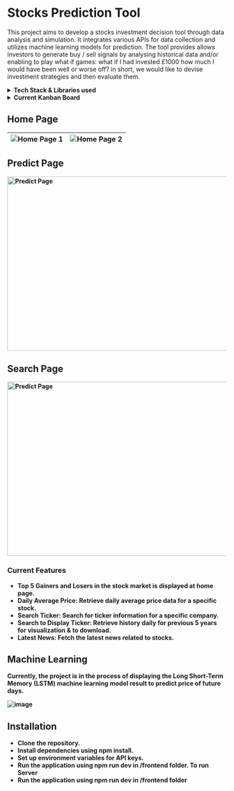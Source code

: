 # Stocks Prediction Tool
This project aims to develop a stocks investment decision tool through data analysis and simulation. It integrates various APIs for data collection and utilizes machine learning models for prediction. The tool provides allows investors to generate buy / sell signals by analysing historical data and/or enabling to play what if games: what if I had invested £1000 how much I would have been well or worse off? in short, we would like to devise investment strategies and then evaluate them.

<details>
<summary> <strong>Tech Stack & Libraries used <strong></summary>
  
## Languages
- <img src="https://upload.wikimedia.org/wikipedia/commons/4/4c/Typescript_logo_2020.svg" alt="TypeScript Logo" width="20" height="20"> TypeScript
- <img src="https://upload.wikimedia.org/wikipedia/commons/c/c3/Python-logo-notext.svg" alt="Python Logo" width="20" height="20"> Python

## **Front End**
- React (Typescript)

## **Back End**
- Node.js (Typescript)

## To Transfer API data from **frontend** to **Machine learning model**
- Flask (Python) was used to receive data from React 

## APIs Used
- [Twelve Data](https://twelvedata.com/)
- [Polygon.io ](https://polygon.io/)
- [financialmodelingprep.com](https://site.financialmodelingprep.com/)

### Visualization Libraries
The project utilizes Recharts and Charts.js libraries for visualizing data, enabling users to interpret trends and patterns effectively.
- [Recharts](https://recharts.org/en-US/)
- [Charts.js](https://www.chartjs.org/)


</details>

<details>

<summary> <strong>Current Kanban Board <strong></summary>

![image](https://github.com/MabroorA/stocks-prediction-app/assets/109113298/6d2c1184-95d6-434d-8cfa-089f16fd315c)


</details>

## Home Page

| ![Home Page 1](https://github.com/MabroorA/Stocks-Prediction-App/assets/109113298/8042d13b-ba24-4dfb-875f-161e7fe46e93) | ![Home Page 2](https://github.com/MabroorA/Stocks-Prediction-App/assets/109113298/cdad717a-ccd7-4ee2-9ffb-73048247989a) |
|---|---|



## Predict Page

<img src="https://github.com/MabroorA/Stocks-Prediction-App/assets/109113298/0bc3506f-9285-4ebb-83b7-da5970a280ef" alt="Predict Page" width="600" height="400">

## Search Page

<img src="https://github.com/MabroorA/Stocks-Prediction-App/assets/109113298/714cb5dc-1a13-4afc-94f0-0e3ed0719ddf" alt="Predict Page" width="600" height="400">


### Current Features
- Top 5 Gainers and Losers in the stock market is displayed at home page.
- Daily Average Price: Retrieve daily average price data for a specific stock.
- Search Ticker: Search for ticker information for a specific company.
- Search to Display Ticker: Retrieve history daily for previous 5 years for visualization & to download.
- Latest News: Fetch the latest news related to stocks.
## Machine Learning 
Currently, the project is in the process of displaying the Long Short-Term Memory (LSTM) machine learning model result to predict price of future days.

![image](https://github.com/MabroorA/Stocks-Prediction-App/assets/109113298/24f86da0-dbb7-4a64-b88b-96c11c141e09)


## Installation
- Clone the repository.
- Install dependencies using npm install.
- Set up environment variables for API keys.
- Run the application using npm run dev in /frontend folder.
To run Server
- Run the application using npm run dev in /frontend folder
